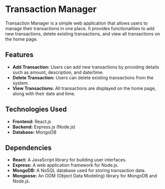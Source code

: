 # Transaction Manager

Transaction Manager is a simple web application that allows users to manage their transactions in one place. It provides functionalities to add new transactions, delete existing transactions, and view all transactions on the home page.

## Features

- **Add Transaction:** Users can add new transactions by providing details such as amount, description, and date/time.
- **Delete Transaction:** Users can delete existing transactions from the system.
- **View Transactions:** All transactions are displayed on the home page, along with their date and time.

## Technologies Used

- **Frontend:** React.js
- **Backend:** Express.js (Node.js)
- **Database:** MongoDB


## Dependencies

- **React:** A JavaScript library for building user interfaces.
- **Express:** A web application framework for Node.js.
- **MongoDB:** A NoSQL database used for storing transaction data.
- **Mongoose:** An ODM (Object Data Modeling) library for MongoDB and Node.js.
